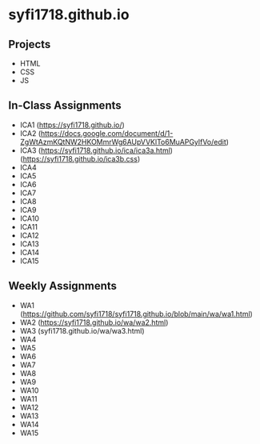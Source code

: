 # syfi1718.github.io


## Projects

* HTML
* CSS
* JS

## In-Class Assignments

* ICA1 (https://syfi1718.github.io/)
* ICA2 (https://docs.google.com/document/d/1-ZgWtAzmKQtNW2HKOMmrWg6AUpVVKlTo6MuAPGylfVo/edit)
* ICA3 (https://syfi1718.github.io/ica/ica3a.html) (https://syfi1718.github.io/ica3b.css)
* ICA4
* ICA5
* ICA6
* ICA7
* ICA8
* ICA9
* ICA10
* ICA11
* ICA12
* ICA13
* ICA14
* ICA15

## Weekly Assignments
* WA1 (https://github.com/syfi1718/syfi1718.github.io/blob/main/wa/wa1.html)
* WA2 (https://syfi1718.github.io/wa/wa2.html)
* WA3 (syfi1718.github.io/wa/wa3.html)
* WA4
* WA5
* WA6
* WA7
* WA8
* WA9
* WA10
* WA11
* WA12
* WA13
* WA14
* WA15

